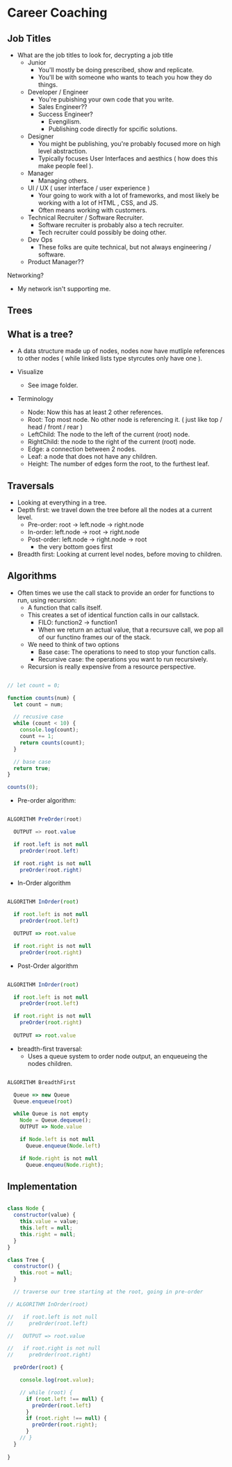 # Career Coaching

## Job Titles

- What are the job titles to look for, decrypting a job title
  - Junior
    - You'll mostly be doing prescribed, show and replicate.
    - You'll be with someone who wants to teach you how they do things.
  - Developer / Engineer
    - You're pubishing your own code that you write.
    - Sales Engineer??
    - Success Engineer?
      - Evengilism.
      - Publishing code directly for spcific solutions.
  - Designer
    - You might be publishing, you're probably focused more on high level abstraction.
    - Typically focuses User Interfaces and aesthics ( how does this make people feel ).
  - Manager
    - Managing others.
  - UI / UX ( user interface / user experience )
    - Your going to work with a lot of frameworks, and most likely be working with a lot of HTML , CSS, and JS.
    - Often means working with customers.
  - Technical Recruiter  / Software Recruiter.
    - Software recruiter is probably also a tech recruiter.
    - Tech recruiter could possibly be doing other.
  - Dev Ops
    - These folks are quite technical, but not always engineering / software.
  - Product Manager??

Networking?
- My network isn't supporting me.


## Trees

## What is a tree?

- A data structure made up of nodes, nodes now have mutliple references to other nodes ( while linked lists type styrcutes only have one ).

- Visualize
  - See image folder.

- Terminology
  - Node: Now this has at least 2 other references.
  - Root: Top most node. No other node is referencing it. ( just like top / head / front / rear )
  - LeftChild: The node to the left of the current (root) node.
  - RightChild: the node to the right of the current (root) node.
  - Edge: a connection between 2 nodes.
  - Leaf: a node that does not have any children.
  - Height: The number of edges form the root, to the furthest leaf.

## Traversals

- Looking at everything in a tree.
- Depth first: we travel down the tree before all the nodes at a current level.
  - Pre-order: root -> left.node -> right.node
  - In-order: left.node -> root -> right.node
  - Post-order: left.node -> right.node -> root
    - the very bottom goes first
- Breadth first: Looking at current level nodes, before moving to children.

## Algorithms

- Often times we use the call stack to provide an order for functions to run, using recursion:
  - A function that calls itself.
  - This creates a set of identical function calls in our callstack.
    - FILO: function2 -> function1
    - When we return an actual value, that a recursuve call, we pop all of our functino frames our of the stack.
  - We need to think of two options
    - Base case: The operations to need to stop your function calls.
    - Recursive case: the operations you want to run recursively.
  - Recursion is really expensive from a resource perspective.

```js

// let count = 0;

function counts(num) {
  let count = num;

  // recusive case
  while (count < 10) {
    console.log(count);
    count += 1;
    return counts(count);
  }

  // base case
  return true;
}

counts(0);

```

- Pre-order algorithm:

```java

ALGORITHM PreOrder(root)

  OUTPUT => root.value

  if root.left is not null
    preOrder(root.left)

  if root.right is not null
    preOrder(root.right)

```

- In-Order algorithm

```js

ALGORITHM InOrder(root)

  if root.left is not null
    preOrder(root.left)

  OUTPUT => root.value

  if root.right is not null
    preOrder(root.right)

```

- Post-Order algorithm

```js

ALGORITHM InOrder(root)

  if root.left is not null
    preOrder(root.left)

  if root.right is not null
    preOrder(root.right)
  
  OUTPUT => root.value

```

- breadth-first traversal:
  - Uses a queue system to order node output, an enqueueing the nodes children.

```js

ALGORITHM BreadthFirst

  Queue => new Queue
  Queue.enqueue(root)

  while Queue is not empty
    Node = Queue.dequeue();
    OUTPUT => Node.value

    if Node.left is not null
      Queue.enqueue(Node.left)

    if Node.right is not null
      Queue.enqueu(Node.right);


```

## Implementation

```js

class Node {
  constructor(value) {
    this.value = value;
    this.left = null;
    this.right = null;
  }
}

class Tree {
  constructor() {
    this.root = null;
  }

  // traverse our tree starting at the root, going in pre-order

// ALGORITHM InOrder(root)

//   if root.left is not null
//     preOrder(root.left)

//   OUTPUT => root.value

//   if root.right is not null
//     preOrder(root.right)

  preOrder(root) {

    console.log(root.value);

    // while (root) {
      if (root.left !== null) {
        preOrder(root.left)
      }
      if (root.right !== null) {
        preOrder(root.right);
      }
    // }
  }
  
}

```
